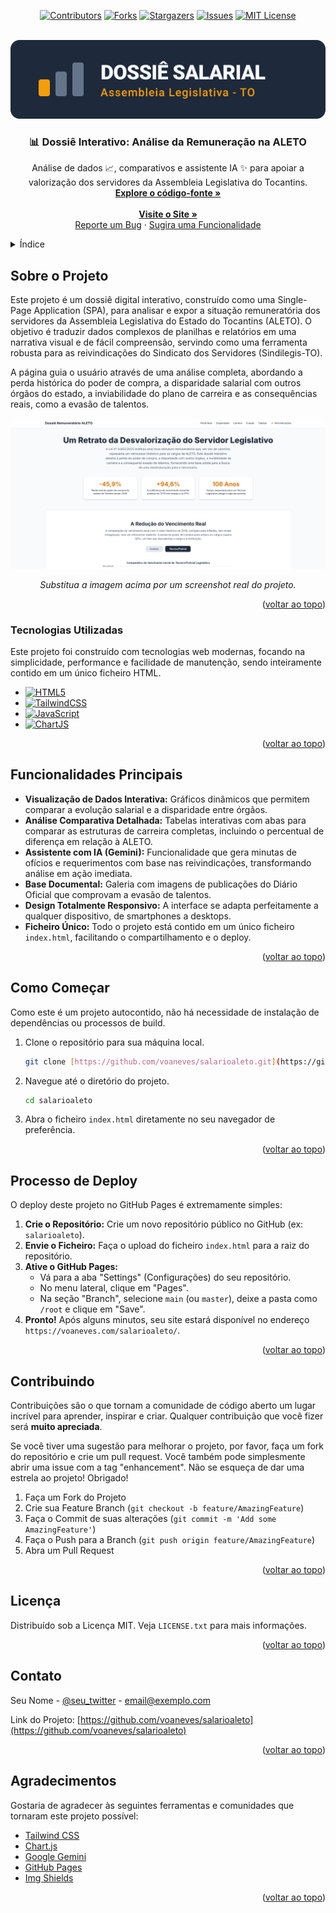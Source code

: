 <a name="readme-top"></a>

<div align="center">
  
  [![Contributors][contributors-shield]][contributors-url]
  [![Forks][forks-shield]][forks-url]
  [![Stargazers][stars-shield]][stars-url]
  [![Issues][issues-shield]][issues-url]
  [![MIT License][license-shield]][license-url]
  
</div>
<br />
<div align="center">
  <a href="https://github.com/voaneves/salarioaleto">
    <img src="assets/img/logo.svg" alt="Logotipo" />    
  </a>
  <h3 align="center">📊 Dossiê Interativo: Análise da Remuneração na ALETO</h3>
  <p align="center">
    Análise de dados 📈, comparativos e assistente IA ✨ para apoiar a valorização dos servidores da Assembleia Legislativa do Tocantins.
    <br />
    <a href="https://github.com/voaneves/salarioaleto"><strong>Explore o código-fonte »</strong></a>
    <br />
    <br />
    <a href="https://voaneves.com/salarioaleto/"><strong>Visite o Site »</strong></a>
    <br>
    <a href="https://github.com/voaneves/salarioaleto/issues">Reporte um Bug</a>
    ·
    <a href="https://github.com/voaneves/salarioaleto/issues">Sugira uma Funcionalidade</a>
  </p>
</div>

<details>
  <summary>Índice</summary>
  <ol>
    <li>
      <a href="#sobre-o-projeto">Sobre o Projeto</a>
      <ul>
        <li><a href="#tecnologias-utilizadas">Tecnologias Utilizadas</a></li>
      </ul>
    </li>
    <li><a href="#funcionalidades-principais">Funcionalidades Principais</a></li>
    <li><a href="#como-começar">Como Começar</a></li>
    <li><a href="#processo-de-deploy">Processo de Deploy</a></li>
    <li><a href="#contribuindo">Contribuindo</a></li>
    <li><a href="#licença">Licença</a></li>
    <li><a href="#contato">Contato</a></li>
    <li><a href="#agradecimentos">Agradecimentos</a></li>
  </ol>
</details>

## Sobre o Projeto

Este projeto é um dossiê digital interativo, construído como uma Single-Page Application (SPA), para analisar e expor a situação remuneratória dos servidores da Assembleia Legislativa do Estado do Tocantins (ALETO). O objetivo é traduzir dados complexos de planilhas e relatórios em uma narrativa visual e de fácil compreensão, servindo como uma ferramenta robusta para as reivindicações do Sindicato dos Servidores (Sindilegis-TO).

A página guia o usuário através de uma análise completa, abordando a perda histórica do poder de compra, a disparidade salarial com outros órgãos do estado, a inviabilidade do plano de carreira e as consequências reais, como a evasão de talentos.

<div align="center">
  <a href="https://voaneves.com/salarioaleto/">
    <img src="assets/img/screenshot.png" alt="Screenshot da página inicial">
  </a>
</div>
<p align="center"><i>Substitua a imagem acima por um screenshot real do projeto.</i></p>

<p align="right">(<a href="#readme-top">voltar ao topo</a>)</p>

### Tecnologias Utilizadas

Este projeto foi construído com tecnologias web modernas, focando na simplicidade, performance e facilidade de manutenção, sendo inteiramente contido em um único ficheiro HTML.

* [![HTML5][HTML5-shield]][HTML5-url]
* [![TailwindCSS][TailwindCSS.com]][TailwindCSS-url]
* [![JavaScript][JavaScript-shield]][JavaScript-url]
* [![ChartJS][ChartJS-shield]][ChartJS-url]

<p align="right">(<a href="#readme-top">voltar ao topo</a>)</p>

## Funcionalidades Principais

-   **Visualização de Dados Interativa:** Gráficos dinâmicos que permitem comparar a evolução salarial e a disparidade entre órgãos.
-   **Análise Comparativa Detalhada:** Tabelas interativas com abas para comparar as estruturas de carreira completas, incluindo o percentual de diferença em relação à ALETO.
-   **Assistente com IA (Gemini):** Funcionalidade que gera minutas de ofícios e requerimentos com base nas reivindicações, transformando análise em ação imediata.
-   **Base Documental:** Galeria com imagens de publicações do Diário Oficial que comprovam a evasão de talentos.
-   **Design Totalmente Responsivo:** A interface se adapta perfeitamente a qualquer dispositivo, de smartphones a desktops.
-   **Ficheiro Único:** Todo o projeto está contido em um único ficheiro `index.html`, facilitando o compartilhamento e o deploy.

<p align="right">(<a href="#readme-top">voltar ao topo</a>)</p>

## Como Começar

Como este é um projeto autocontido, não há necessidade de instalação de dependências ou processos de build.

1.  Clone o repositório para sua máquina local.
    ```sh
    git clone [https://github.com/voaneves/salarioaleto.git](https://github.com/voaneves/salarioaleto.git)
    ```
2.  Navegue até o diretório do projeto.
    ```sh
    cd salarioaleto
    ```
3.  Abra o ficheiro `index.html` diretamente no seu navegador de preferência.

<p align="right">(<a href="#readme-top">voltar ao topo</a>)</p>

## Processo de Deploy

O deploy deste projeto no GitHub Pages é extremamente simples:

1.  **Crie o Repositório:** Crie um novo repositório público no GitHub (ex: `salarioaleto`).
2.  **Envie o Ficheiro:** Faça o upload do ficheiro `index.html` para a raiz do repositório.
3.  **Ative o GitHub Pages:**
    * Vá para a aba "Settings" (Configurações) do seu repositório.
    * No menu lateral, clique em "Pages".
    * Na seção "Branch", selecione `main` (ou `master`), deixe a pasta como `/root` e clique em "Save".
4.  **Pronto!** Após alguns minutos, seu site estará disponível no endereço `https://voaneves.com/salarioaleto/`.

<p align="right">(<a href="#readme-top">voltar ao topo</a>)</p>

## Contribuindo

Contribuições são o que tornam a comunidade de código aberto um lugar incrível para aprender, inspirar e criar. Qualquer contribuição que você fizer será **muito apreciada**.

Se você tiver uma sugestão para melhorar o projeto, por favor, faça um fork do repositório e crie um pull request. Você também pode simplesmente abrir uma issue com a tag "enhancement".
Não se esqueça de dar uma estrela ao projeto! Obrigado!

1.  Faça um Fork do Projeto
2.  Crie sua Feature Branch (`git checkout -b feature/AmazingFeature`)
3.  Faça o Commit de suas alterações (`git commit -m 'Add some AmazingFeature'`)
4.  Faça o Push para a Branch (`git push origin feature/AmazingFeature`)
5.  Abra um Pull Request

<p align="right">(<a href="#readme-top">voltar ao topo</a>)</p>

## Licença

Distribuído sob a Licença MIT. Veja `LICENSE.txt` para mais informações.

<p align="right">(<a href="#readme-top">voltar ao topo</a>)</p>

## Contato

Seu Nome - [@seu_twitter](https://twitter.com/seu_twitter) - email@exemplo.com

Link do Projeto: [https://github.com/voaneves/salarioaleto](https://github.com/voaneves/salarioaleto)

<p align="right">(<a href="#readme-top">voltar ao topo</a>)</p>

## Agradecimentos

Gostaria de agradecer às seguintes ferramentas e comunidades que tornaram este projeto possível:

* [Tailwind CSS](https://tailwindcss.com/)
* [Chart.js](https://www.chartjs.org/)
* [Google Gemini](https://gemini.google.com/)
* [GitHub Pages](https://pages.github.com/)
* [Img Shields](https://shields.io)

<p align="right">(<a href="#readme-top">voltar ao topo</a>)</p>

<!-- MARKDOWN LINKS & IMAGES -->
[contributors-shield]: https://img.shields.io/github/contributors/voaneves/salarioaleto.svg?style=for-the-badge
[contributors-url]: https://github.com/voaneves/salarioaleto/graphs/contributors
[forks-shield]: https://img.shields.io/github/forks/voaneves/salarioaleto.svg?style=for-the-badge
[forks-url]: https://github.com/voaneves/salarioaleto/network/members
[stars-shield]: https://img.shields.io/github/stars/voaneves/salarioaleto.svg?style=for-the-badge
[stars-url]: https://github.com/voaneves/salarioaleto/stargazers
[issues-shield]: https://img.shields.io/github/issues/voaneves/salarioaleto.svg?style=for-the-badge
[issues-url]: https://github.com/voaneves/salarioaleto/issues
[license-shield]: https://img.shields.io/github/license/voaneves/salarioaleto.svg?style=for-the-badge
[license-url]: https://github.com/voaneves/salarioaleto/blob/main/LICENSE.txt
[HTML5-shield]: https://img.shields.io/badge/HTML5-E34F26?style=for-the-badge&logo=html5&logoColor=white
[HTML5-url]: https://developer.mozilla.org/pt-BR/docs/Web/HTML
[TailwindCSS.com]: https://img.shields.io/badge/Tailwind_CSS-06B6D4?style=for-the-badge&logo=tailwindcss&logoColor=white
[TailwindCSS-url]: https://tailwindcss.com/
[JavaScript-shield]: https://img.shields.io/badge/JavaScript-F7DF1E?style=for-the-badge&logo=javascript&logoColor=black
[JavaScript-url]: https://developer.mozilla.org/pt-BR/docs/Web/JavaScript
[ChartJS-shield]: https://img.shields.io/badge/Chart.js-FF6384?style=for-the-badge&logo=chartdotjs&logoColor=white
[ChartJS-url]: https://www.chartjs.org/
